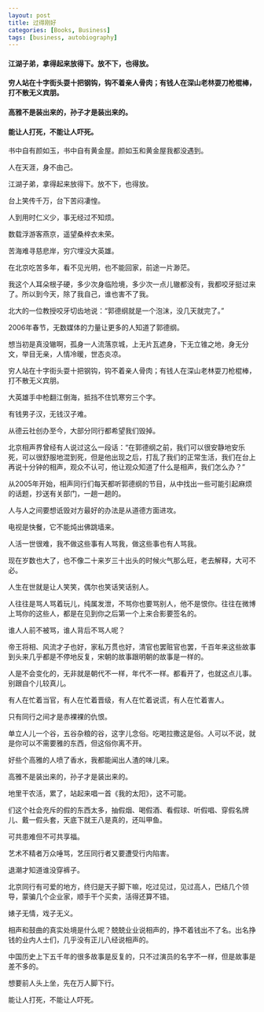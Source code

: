 ```yaml
---
layout: post
title: 过得刚好
categories: [Books, Business]
tags: [business, autobiography]
---
```

#### 江湖子弟，拿得起来放得下。放不下，也得放。
#### 穷人站在十字街头耍十把钢钩，钩不着亲人骨肉；有钱人在深山老林耍刀枪棍棒，打不散无义宾朋。
#### 高雅不是装出来的，孙子才是装出来的。
#### 能让人打死，不能让人吓死。
<!-- more -->
书中自有颜如玉，书中自有黄金屋。颜如玉和黄金屋我都没遇到。

人在天涯，身不由己。

江湖子弟，拿得起来放得下。放不下，也得放。

台上笑传千万，台下苦闷凄惶。

人到用时仁义少，事无经过不知烦。

数载浮游客燕京，遥望桑梓衣未荣。

苦海难寻慈悲岸，穷穴埋没大英雄。

在北京吃苦多年，看不见光明，也不能回家，前途一片渺茫。

我这个人耳朵根子硬，多少次身临险境，多少次一点儿辙都没有，我都咬牙挺过来了。所以到今天，除了我自己，谁也害不了我。

北大的一位教授咬牙切齿地说：“郭德纲就是一个泡沫，没几天就完了。”

2006年春节，无数媒体的力量让更多的人知道了郭德纲。

想当初是真没辙啊，孤身一人流落京城，上无片瓦遮身，下无立锥之地，身无分文，举目无亲，人情冷暖，世态炎凉。

穷人站在十字街头耍十把钢钩，钩不着亲人骨肉；有钱人在深山老林耍刀枪棍棒，打不散无义宾朋。

大英雄手中枪翻江倒海，抵挡不住饥寒穷三个字。

有钱男子汉，无钱汉子难。

从德云社创办至今，大部分同行都希望我们毁掉。

北京相声界曾经有人说过这么一段话：“在郭德纲之前，我们可以很安静地安乐死，可以很舒服地混到死，但是他出现之后，打乱了我们的正常生活，我们在台上再说十分钟的相声，观众不认可，他让观众知道了什么是相声，我们怎么办？”

从2005年开始，相声同行们每天都听郭德纲的节目，从中找出一些可能引起麻烦的话题，抄送有关部门，一趟一趟的。

人与人之间要想诋毁对方最好的办法是从道德方面进攻。

电视是快餐，它不能炖出佛跳墙来。

人活一世很难，我不做这些事有人骂我，做这些事也有人骂我。

现在岁数也大了，也不像二十来岁三十出头的时候火气那么旺，老去解释，大可不必。

人生在世就是让人笑笑，偶尔也笑话笑话别人。

人往往是骂人骂着玩儿，纯属发泄，不骂你也要骂别人，他不是恨你。往往在微博上骂你的这些人，都是在见到你之后第一个上来合影要签名的。

谁人人前不被骂，谁人背后不骂人呢？

帝王将相、风流才子也好，家私万贯也好，清官也罢赃官也罢，千百年来这些故事到头来几乎都是不停地反复，宋朝的故事跟明朝的故事是一样的。

人是不会变化的，无非就是朝代不一样，年代不一样。都看开了，也就这点儿事。别跟自个儿较真儿。

有人在忙着当官，有人在忙着晋级，有人在忙着说谎，有人在忙着害人。

只有同行之间才是赤裸裸的仇恨。

单立人儿一个谷，五谷杂粮的谷，这字儿念俗。吃喝拉撒这是俗。人可以不说，就是你可以不需要雅的东西，但这俗你离不开。

好些个高雅的人喷了香水，我都能闻出人渣的味儿来。

高雅不是装出来的，孙子才是装出来的。

地里干农活，累了，站起来唱一首《我的太阳》，这不可能。

们这个社会充斥的假的东西太多，抽假烟、喝假酒、看假球、听假唱、穿假名牌儿、戴一假头套，天底下就王八是真的，还叫甲鱼。

可共患难但不可共享福。

艺术不精者万众唾骂，艺压同行者又要遭受行内陷害。

退潮才知道谁没穿裤子。

北京同行有可爱的地方，终归是天子脚下嘛，吃过见过，见过高人，巴结几个领导，蒙骗几个企业家，顺手干个买卖，活得还算不错。

婊子无情，戏子无义。

相声和鼓曲的真实处境是什么呢？兢兢业业说相声的，挣不着钱出不了名。出名挣钱的业内人士们，几乎没有正儿八经说相声的。

中国历史上下五千年的很多故事是反复的，只不过演员的名字不一样，但是故事是差不多的。

想要前人头上坐，先在万人脚下行。

能让人打死，不能让人吓死。
